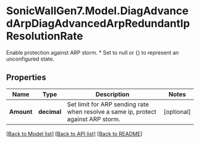 # SonicWallGen7.Model.DiagAdvancedArpDiagAdvancedArpRedundantIpResolutionRate
Enable protection against ARP storm. * Set to null or {} to represent  an unconfigured state.

## Properties

Name | Type | Description | Notes
------------ | ------------- | ------------- | -------------
**Amount** | **decimal** | Set limit for ARP sending rate when resolve a same ip, protect against ARP storm. | [optional] 

[[Back to Model list]](../README.md#documentation-for-models) [[Back to API list]](../README.md#documentation-for-api-endpoints) [[Back to README]](../README.md)

